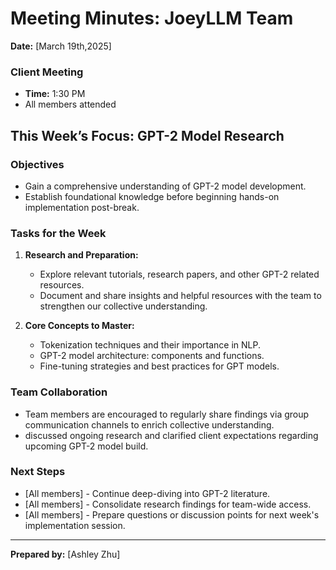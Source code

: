 # Meeting Minutes: JoeyLLM Team

**Date:** [March 19th,2025]

### Client Meeting
- **Time:** 1:30 PM
- All members attended

## This Week’s Focus: GPT-2 Model Research

### Objectives
- Gain a comprehensive understanding of GPT-2 model development.
- Establish foundational knowledge before beginning hands-on implementation post-break.

### Tasks for the Week
1. **Research and Preparation:**
   - Explore relevant tutorials, research papers, and other GPT-2 related resources.
   - Document and share insights and helpful resources with the team to strengthen our collective understanding.

2. **Core Concepts to Master:**
   - Tokenization techniques and their importance in NLP.
   - GPT-2 model architecture: components and functions.
   - Fine-tuning strategies and best practices for GPT models.

### Team Collaboration
- Team members are encouraged to regularly share findings via group communication channels to enrich collective understanding.
- discussed ongoing research and clarified client expectations regarding upcoming GPT-2 model build.

### Next Steps
- [All members] - Continue deep-diving into GPT-2 literature.
- [All members] - Consolidate research findings for team-wide access.
- [All members] - Prepare questions or discussion points for next week's implementation session.

---

**Prepared by:** [Ashley Zhu]
